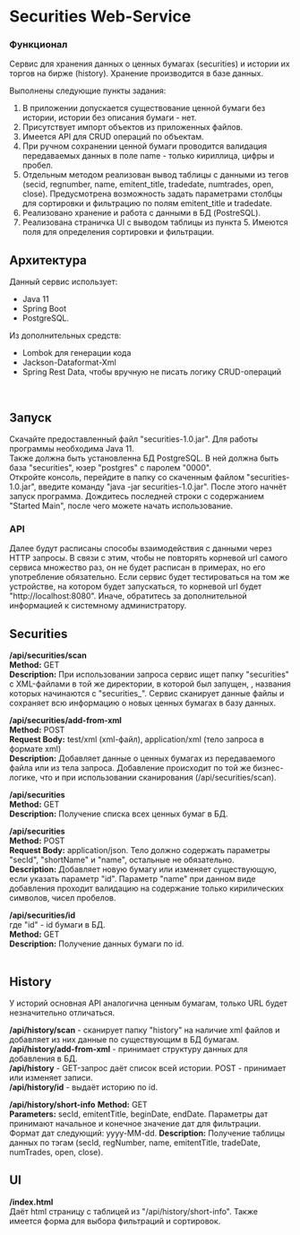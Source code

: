 # Securities Web-Service

### Функционал
Сервис для хранения данных о ценных бумагах (securities) и 
истории их торгов на бирже (history). Хранение производится в базе данных. 

Выполнены следующие пункты задания:
1. В приложении допускается существование
  ценной бумаги без истории, истории без описания бумаги - нет.
2. Присутствует импорт объектов из приложенных файлов.
3. Имеется API для CRUD операций по объектам.
4. При ручном сохранении ценной бумаги проводится валидация передаваемых
данных в поле name - только кириллица, цифры и пробел.
5. Отдельным методом реализован вывод таблицы с данными из тегов 
(secid, regnumber, name, emitent_title, tradedate, numtrades, open, close).
Предусмотрена возможность задать параметрами столбцы для сортировки и
фильтрацию по полям emitent_title и tradedate.
6. Реализовано хранение и работа с данными в БД (PostreSQL).
7. Реализована страничка UI с выводом таблицы из пункта 5. Имеются поля 
для определения сортировки и фильтрации.

## Архитектура
Данный сервис использует: 
* Java 11
* Spring Boot
* PostgreSQL.<br>

Из дополнительных средств: 
* Lombok для генерации кода
* Jackson-Dataformat-Xml
* Spring Rest Data, чтобы вручную не писать логику CRUD-операций
<br>

## Запуск
Скачайте предоставленный файл "securities-1.0.jar". Для работы программы
необходима Java 11. <br>
Также должна быть установленна БД PostgreSQL. В ней должна быть база
"securities", юзер "postgres" с паролем "0000".<br>
Откройте консоль, перейдите в папку со скаченным файлом "securities-1.0.jar",
введите команду "java -jar securities-1.0.jar". После этого начнёт запуск 
программа. Дождитесь последней строки с cодержанием "Started Main", 
после чего можете начать использование.
<br>

### API
Далее будут расписаны способы взаимодействия с данными
через HTTP запросы. В связи с этим, чтобы не повторять корневой
url самого сервиса множество раз, он не будет расписан в 
примерах, но его употребление обязательно. Если сервис будет
тестироваться на том же устройстве, на котором будет запускаться,
то корневой url будет "http://localhost:8080". Иначе, обратитесь
за дополнительной информацией к системному администратору.

## Securities

**/api/securities/scan**<br>
**Method:** GET<br>
**Description:** При использовании запроса сервис ищет папку 
"securities" с XML-файлами в той же директории, в которой был запущен, ,
названия которых начинаются с "securities_". Сервис сканирует
данные файлы и сохраняет всю информацию о новых ценных бумагах
в базу данных.

**/api/securities/add-from-xml**<br>
**Method:** POST <br>
**Request Body:** test/xml (xml-файл), application/xml (тело запроса
в формате xml) <br>
**Description:** Добавляет данные о ценных бумагах из передаваемого файла
или из тела запроса. Добавление происходит по той же бизнес-логике, 
что и при использовании сканирования (/api/securities/scan).

**/api/securities**<br>
**Method:** GET <br>
**Description:** Получение списка всех ценных бумаг в БД.

**/api/securities**<br>
**Method:** POST <br>
**Request Body:** application/json. 
Тело должно содержать параметры "secId", "shortName" и "name", остальные
не обязательно. <br>
**Description:** Добавляет новую бумагу или изменяет существующую, 
если указать параметр "id". Параметр "name" при
данном виде добавления проходит валидацию на содержание 
только кирилических символов, чисел пробелов.

**/api/securities/id** <br>
где "id" - id бумаги в БД. <br>
**Method:** GET <br>
**Description:** Получение данных бумаги по id.
<br>
<br>

## History
У историй основная API аналогична ценным бумагам, только URL будет незначительно
отличаться. <br>

**/api/history/scan** - сканирует папку "history" на наличие xml файлов
и добавляет из них данные по существующим в БД бумагам.<br>
**/api/history/add-from-xml** - принимает структуру данных для 
добавления в БД.<br>
**/api/history** - GET-запрос даёт список всей истории. POST - 
принимает или изменяет записи.<br>
**/api/history/id** - выдаёт историю по id. <br>

**/api/history/short-info**
**Method:** GET <br>
**Parameters:** secId, emitentTitle, beginDate, endDate.
Параметры дат принимают начальное и конечное значение дат для фильтрации.
Формат дат следующий: yyyy-MM-dd.
**Description:** Получение таблицы данных по тэгам 
(secId, regNumber, name, emitentTitle, tradeDate, numTrades, open, close).

## UI
**/index.html**<br>
Даёт html страницу с таблицей из "/api/history/short-info".
Также имеется форма для выбора фильтраций и сортировок.

